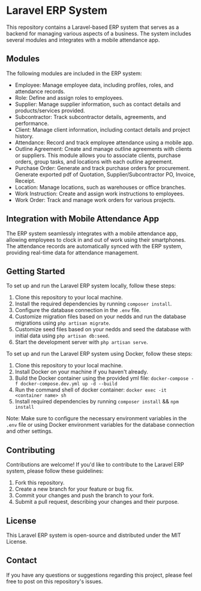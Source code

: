 # Laravel ERP System

This repository contains a Laravel-based ERP system that serves as a backend for managing various aspects of a business. The system includes several modules and integrates with a mobile attendance app.

## Modules

The following modules are included in the ERP system:

- Employee: Manage employee data, including profiles, roles, and attendance records.
- Role: Define and assign roles to employees.
- Supplier: Manage supplier information, such as contact details and products/services provided.
- Subcontractor: Track subcontractor details, agreements, and performance.
- Client: Manage client information, including contact details and project history.
- Attendance: Record and track employee attendance using a mobile app.
- Outline Agreement: Create and manage outline agreements with clients or suppliers. This module allows you to associate clients, purchase orders, group tasks, and locations with each outline agreement.
- Purchase Order: Generate and track purchase orders for procurement. Generate exported pdf of Quotation, Supplier/Subcontractor PO, Invoice, Receipt.
- Location: Manage locations, such as warehouses or office branches.
- Work Instruction: Create and assign work instructions to employees.
- Work Order: Track and manage work orders for various projects.

## Integration with Mobile Attendance App

The ERP system seamlessly integrates with a mobile attendance app, allowing employees to clock in and out of work using their smartphones. The attendance records are automatically synced with the ERP system, providing real-time data for attendance management.

## Getting Started

To set up and run the Laravel ERP system locally, follow these steps:

1. Clone this repository to your local machine.
2. Install the required dependencies by running `composer install`.
3. Configure the database connection in the `.env` file.
4. Customize migration files based on your nedds and run the database migrations  using `php artisan migrate`.
5. Customize seed files based on your nedds and seed the database with initial data using `php artisan db:seed`.
6. Start the development server with `php artisan serve`.

To set up and run the Laravel ERP system using Docker, follow these steps:

1. Clone this repository to your local machine.
2. Install Docker on your machine if you haven't already.
3. Build the Docker container using the provided yml file: `docker-compose -f docker-compose.dev.yml up -d --build`
4. Run the command shell of docker container: `docker exec -it <container name> sh`
5. Install required dependencies by running `composer install` && `npm install`

Note: Make sure to configure the necessary environment variables in the `.env` file or using Docker environment variables for the database connection and other settings.

## Contributing

Contributions are welcome! If you'd like to contribute to the Laravel ERP system, please follow these guidelines:

1. Fork this repository.
2. Create a new branch for your feature or bug fix.
3. Commit your changes and push the branch to your fork.
4. Submit a pull request, describing your changes and their purpose.

## License

This Laravel ERP system is open-source and distributed under the MIT License.

## Contact

If you have any questions or suggestions regarding this project, please feel free to post on this repository's issues.
